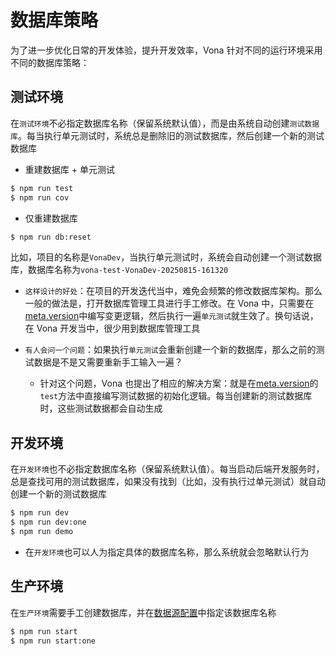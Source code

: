 # 数据库策略

为了进一步优化日常的开发体验，提升开发效率，Vona 针对不同的运行环境采用不同的数据库策略：

## 测试环境

在`测试环境`不必指定数据库名称（保留系统默认值），而是由系统自动创建`测试数据库`。每当执行单元测试时，系统总是删除旧的测试数据库，然后创建一个新的测试数据库

* 重建数据库 + 单元测试

``` bash
$ npm run test
$ npm run cov
```

* 仅重建数据库

``` bash
$ npm run db:reset
```

比如，项目的名称是`VonaDev`，当执行单元测试时，系统会自动创建一个测试数据库，数据库名称为`vona-test-VonaDev-20250815-161320`

* `这样设计的好处`：在项目的开发迭代当中，难免会频繁的修改数据库架构。那么一般的做法是，打开数据库管理工具进行手工修改。在 Vona 中，只需要在[meta.version](../../essentials/api/version.md)中编写变更逻辑，然后执行一遍`单元测试`就生效了。换句话说，在 Vona 开发当中，很少用到数据库管理工具

* `有人会问一个问题`：如果执行`单元测试`会重新创建一个新的数据库，那么之前的测试数据是不是又需要重新手工输入一遍？
  * 针对这个问题，Vona 也提出了相应的解决方案：就是在[meta.version](../../essentials/api/version.md)的`test`方法中直接编写测试数据的初始化逻辑。每当创建新的测试数据库时，这些测试数据都会自动生成

## 开发环境

在`开发环境`也不必指定数据库名称（保留系统默认值）。每当启动后端开发服务时，总是查找可用的测试数据库，如果没有找到（比如，没有执行过单元测试）就自动创建一个新的测试数据库

``` bash
$ npm run dev
$ npm run dev:one
$ npm run demo
```

* 在`开发环境`也可以人为指定具体的数据库名称，那么系统就会忽略默认行为

## 生产环境

在`生产环境`需要手工创建数据库，并在[数据源配置](./config-datasource.md)中指定该数据库名称

``` bash
$ npm run start
$ npm run start:one
```

